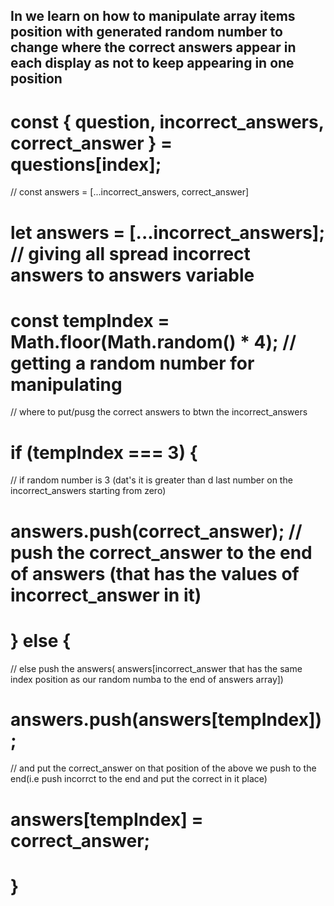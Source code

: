 ## In <App /> we learn on how to manipulate array items position with generated random number to change where the correct answers appear in each display as not to keep appearing in one position

# const { question, incorrect_answers, correct_answer } = questions[index];

// const answers = [...incorrect_answers, correct_answer]

# let answers = [...incorrect_answers]; // giving all spread incorrect answers to answers variable

# const tempIndex = Math.floor(Math.random() \* 4); // getting a random number for manipulating

// where to put/pusg the correct answers to btwn the incorrect_answers

# if (tempIndex === 3) {

// if random number is 3 (dat's it is greater than d last number on the incorrect_answers starting from zero)

# answers.push(correct_answer); // push the correct_answer to the end of answers (that has the values of incorrect_answer in it)

# } else {

// else push the answers( answers[incorrect_answer that has the same index position as our random numba to the end of answers array])

# answers.push(answers[tempIndex]);

// and put the correct_answer on that position of the above we push to the end(i.e push incorrct to the end and put the correct in it place)

# answers[tempIndex] = correct_answer;

# }
